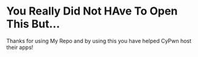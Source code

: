 # You Really Did Not HAve To Open This But...
Thanks for using My Repo and by using this you have helped CyPwn host their apps!
